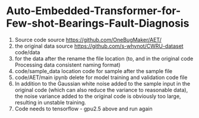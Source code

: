 # Auto-Embedded-Transformer-for-Few-shot-Bearings-Fault-Diagnosis

1.	Source code source https://github.com/OneBugMaker/AET/
2.	the original data source https://github.com/s-whynot/CWRU-dataset code/data 
3.	for the data after the rename the file location (to, and in the original code Processing data consistent naming format) 
4.	code/sample_data location code for sample after the sample file 
5.	code/AET/main ipynb delete for model training and validation code file
6.	In addition to the Gaussian white noise added to the sample input in the original code (which can also reduce the variance to reasonable data), the noise variance added to the original code is obviously too large, resulting in unstable training.
7.	Code needs to tensorflow - gpu2.5 above and run again
